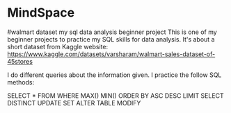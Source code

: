 # MindSpace
#walmart dataset my sql data analysis beginner project
This is one of my beginner projects to practice my SQL skills for data analysis. It's about a short dataset from Kaggle website: https://www.kaggle.com/datasets/varsharam/walmart-sales-dataset-of-45stores

I do different queries about the information given. I practice the follow SQL methods:

SELECT * FROM
WHERE
MAX()
MIN()
ORDER BY
ASC
DESC
LIMIT
SELECT DISTINCT
UPDATE
SET
ALTER TABLE
MODIFY
